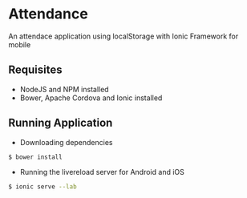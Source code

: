 # Attendance
An attendace application using localStorage with Ionic Framework for mobile

## Requisites 

* NodeJS and NPM installed
* Bower, Apache Cordova and Ionic installed 

## Running Application 

* Downloading dependencies
```sh
$ bower install
```
* Running the livereload server for Android and iOS
```sh
$ ionic serve --lab
```
